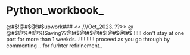 # Python_workbook_
@#$!@#$@!#$upwork### << ///Oct_2023..??>> @ @#$@%#!@%!Saving??@!#$@!#$@!#$!@#$@!#$
!!!!! don't stay at one part for more than 1 weekds...!!!!
!!!!! proceed as you go through by commenting .. for furhter refirinement..
